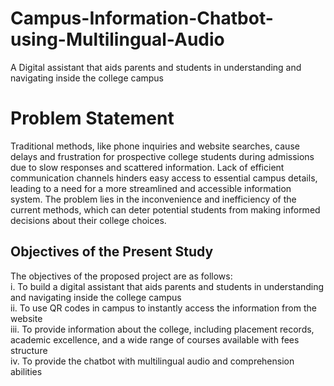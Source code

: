 # Campus-Information-Chatbot-using-Multilingual-Audio
A Digital assistant that aids parents and students in understanding and  navigating inside the college campus 
# Problem Statement 
Traditional methods, like phone inquiries and website searches, cause delays and 
frustration for prospective college students during admissions due to slow responses and 
scattered information. Lack of efficient communication channels hinders easy access to 
essential campus details, leading to a need for a more streamlined and accessible 
information system. The problem lies in the inconvenience and inefficiency of the current 
methods, which can deter potential students from making informed decisions about their 
college choices. 
## Objectives of the Present Study 
The objectives of the proposed project are as follows: <br>
i. To build a digital assistant that aids parents and students in understanding and 
navigating inside the college campus <br>
ii. To use QR codes in campus to instantly access the information from the website <br>
iii. To provide information about the college, including placement records, academic excellence, and a wide range of courses available with fees structure <br>
iv. To provide the chatbot with multilingual audio and comprehension abilities 
